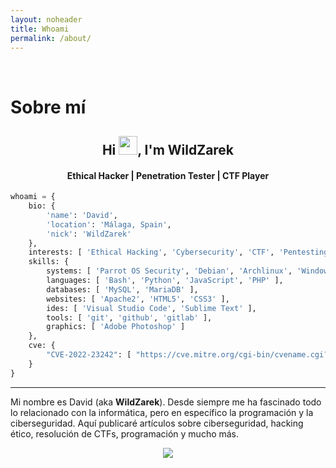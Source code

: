 ```yaml
---
layout: noheader
title: Whoami
permalink: /about/
---
```


<br/>

# Sobre mí
<h2 align="center">Hi <img src="https://raw.githubusercontent.com/MartinHeinz/MartinHeinz/master/wave.gif" width="30px">, I'm WildZarek</h2>
<h4 align="center">Ethical Hacker | Penetration Tester | CTF Player</h4>

```python
whoami = {
    bio: {
        'name': 'David', 
        'location': 'Málaga, Spain', 
        'nick': 'WildZarek'
    },
    interests: [ 'Ethical Hacking', 'Cybersecurity', 'CTF', 'Pentesting', 'Programming' ],
    skills: {
        systems: [ 'Parrot OS Security', 'Debian', 'Archlinux', 'Windows 10' ],
        languages: [ 'Bash', 'Python', 'JavaScript', 'PHP' ],
        databases: [ 'MySQL', 'MariaDB' ],
        websites: [ 'Apache2', 'HTML5', 'CSS3' ],
        ides: [ 'Visual Studio Code', 'Sublime Text' ],
        tools: [ 'git', 'github', 'gitlab' ],
        graphics: [ 'Adobe Photoshop' ]
    },
    cve: {
        "CVE-2022-23242": [ "https://cve.mitre.org/cgi-bin/cvename.cgi?name=CVE-2022-23242" ]
    }
}
```

********************************************************************************************

Mi nombre es David (aka **WildZarek**). Desde siempre me ha fascinado todo lo relacionado con la informática, pero en específico la programación y la ciberseguridad.
Aquí publicaré artículos sobre ciberseguridad, hacking ético, resolución de CTFs, programación y mucho más.

<p align="center"><img src="https://visitor-badge.glitch.me/badge?page_id=WildZarek/wildzarek.github.io"></p>